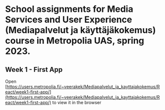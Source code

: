 # School assignments for Media Services and User Experience (Mediapalvelut ja käyttäjäkokemus) course in Metropolia UAS, spring 2023.

## Week 1 - First App

Open [https://users.metropolia.fi/~veerakek/Mediapalvelut_ja_kayttajakokemus/React/week1-first-app/](https://users.metropolia.fi/~veerakek/Mediapalvelut_ja_kayttajakokemus/React/week1-first-app/) to view it in the browser
